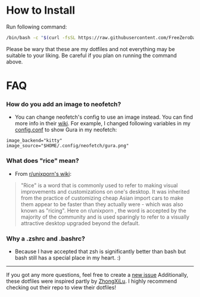 # How to Install

Run following command:
```bash
/bin/bash -c "$(curl -fsSL https://raw.githubusercontent.com/FreeZeroDays/dotfiles/master/setup.sh)"
```
Please be wary that these are my dotfiles and not everything may be suitable to your liking. Be careful if you plan on running the command above.


# FAQ

### How do you add an image to neofetch?

- You can change neofetch's config to use an image instead. You can find more info in their [wiki](https://github.com/dylanaraps/neofetch/wiki/Image-Backends). For example, I changed following variables in my [config.conf](https://github.com/FreeZeroDays/dotfiles/tree/master/.config/neofetch) to show Gura in my neofetch:
```
image_backend="kitty"
image_source="$HOME/.config/neofetch/gura.png"
 ```
 
### What does "rice" mean?

- From [r/unixporn's wiki](https://www.reddit.com/r/unixporn/wiki/themeing/dictionary/#wiki_rice):

> "Rice" is a word that is commonly used to refer to making visual improvements and customizations on one's desktop. It was inherited from the practice of customizing cheap Asian import cars to make them appear to be faster than they actually were - which was also known as "ricing". Here on r/unixporn , the word is accepted by the majority of the community and is used sparingly to refer to a visually attractive desktop upgraded beyond the default.

### Why a .zshrc and .bashrc?

- Because I have accepted that zsh is significantly better than bash but bash still has a special place in my heart. :) 

---

If you got any more questions, feel free to create a [new issue](https://github.com/FreeZeroDays/dotfiles/issues/new)
Additionally, these dotfiles were inspired partly by [ZhongXiLu](https://github.com/ZhongXiLu). I highly recommend checking out their repo to view their dotfiles!
